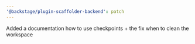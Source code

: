 ```yaml
---
'@backstage/plugin-scaffolder-backend': patch
---
```


Added a documentation how to use checkpoints + the fix when to clean the workspace
